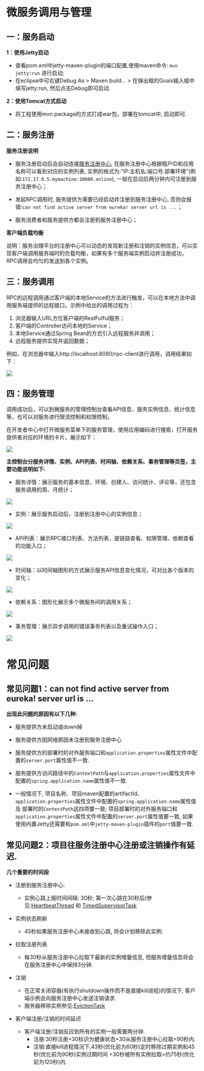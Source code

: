 # 微服务调用与管理 #

## 一：服务启动 ##

**1：使用Jetty启动**

- 查看pom.xml中jetty-maven-plugin的端口配置,使用maven命令: `mvn jetty:run` 进行启动;
- 在eclipse中可右键Debug As > Maven build... > 在弹出框的Goals输入框中填写jetty:run, 然后点击Debug即可启动.

**2：使用Tomcat方式启动**

- 将工程使用mvn package的方式打成war包，部署在tomcat中, 启动即可.


## 二：服务注册 ##

**服务注册说明**
	
- 服务注册启动后会自动连接[服务注册中心](https://registry.yonyoucloud.com/ "服务注册中心"), 在服务注册中心根据租户ID和应用名称可以看到对应的实例列表, 实例的格式为:"IP:主机名:端口号.部署环境"(例如:`172.17.0.5:mymachine:10080.online`), 一般在启动后两分钟内可注册到服务注册中心；

- 发起RPC调用时, 服务提供方需要已经启动并注册到服务注册中心, 否则会报错:`can not find active server from eureka! server url is ...`；

- 服务消费者和服务提供方都会注册到服务注册中心；

**客户端负载均衡**

说明：服务治理平台的注册中心可以动态的发现新注册和注销的实例信息，可以实现客户端调用服务端时的负载均衡，如果有多个服务端实例启动并注册成功，RPC调用会均匀的发送到各个实例。

## 三：服务调用 ##

RPC的远程调用通过客户端的本地Service的方法进行触发，可以在本地方法中调用服务端提供的远程接口。示例中给出的调用过程为：

1. 浏览器输入URL方位客户端的RestFulful服务；
2. 客户端的Controller访问本地的Service；
3. 本地Service通过Spring Bean的方式引入远程服务并调用；
4. 远程服务提供实现并返回数据；

例如，在浏览器中输入http://localhost:8080/rpc-client进行调用，调用结果如下：

![](images/demo.png)

## 四：服务管理 ##

调用成功后，可以到微服务的管理控制台查看API信息、服务实例信息、统计信息等，也可以对服务进行限流控制和权限控制。

在开发者中心中打开微服务菜单下的服务管理，使用应用编码进行搜索，打开服务提供者对应的环境的卡片，展示如下：

![](images/mstabs.png)

**主控制台分服务详情、实例、API列表、时间轴、依赖关系、事务管理等页签，主要功能说明如下:**

- 服务详情：展示服务的基本信息、环境、创建人、访问统计、评论等，还包含服务调用的周、月统计；

![](images/tab1.png)

- 实例：展示服务启动后，注册到注册中心的实例信息；

![](images/tab2.png)
 
- API列表：展示RPC接口列表、方法列表，是链路查看、权限管理、依赖查看的功能入口；

![](images/tab3.png)

- 时间轴：以时间轴图形的方式展示服务API信息变化情况，可对比各个版本的变化；

![](images/tab4.png)

- 依赖关系：图形化展示多个微服务间的调用关系； 
 
![](images/tab5.png)

- 事务管理：展示异步调用的错误事务列表以及重试操作入口； 

![](images/tab6.png)


# 常见问题

## 常见问题1：can not find active server from eureka! server url is ...

**出现此问题的原因有以下几种:**

- 服务提供方未启动或down掉

- 服务提供方因网络原因未注册到服务注册中心

- 服务提供方的部署时的对外服务端口和`application.properties`属性文件中配置的`server.port`属性值不一致.

- 服务提供方访问路径中的`ContextPath`与`application.properties`属性文件中配置的`spring.application.name`属性值不一致.

- 一般情况下, 项目名称、项目maven配置的artifactId、`application.properties`属性文件中配置的`spring.application.name`属性值 及 部署时的`ContextPath`这四项要一致; 项目部署时的对外服务端口和`application.properties`属性文件中配置的`server.port`属性值要一致, 如果使用内置Jetty还需要和`pom.xml`中`jetty-maven-plugin`插件的`port`值要一致.


## 常见问题2：项目往服务注册中心注册或注销操作有延迟.

**几个重要的时间段**

- 注册到服务注册中心:
	- 实例心跳上报时间间隔: 30秒; 第一次心跳在30秒后(参见:[HeartbeatThread](com.netflix.discovery.DiscoveryClient.initScheduledTasks() "HeartbeatThread") 和 [TimedSupervisorTask](com.netflix.discovery.TimedSupervisorTask.TimedSupervisorTask ("TimedSupervisorTask"))
	
- 实例状态刷新
	- 45秒如果服务注册中心未接收到心跳, 将会计划移除此实例.

- 拉取注册列表
	- 每30秒从服务注册中心拉取下最新的实例增量信息, 但服务增量信息将会在服务注册中心中保持3分钟.

- 注销
	- 在正常关闭容器(有执行shutdown操作而不是直接kill进程)的情况下, 客户端示例会向服务注册中心发送注销请求.
	- 服务器移除实例参见:[EvictionTask](com.netflix.eureka.registry.AbstractInstanceRegistry.EvictionTask "EvictionTask")

- 客户端注册/注销的时间延迟
	- 客户端注册/注销反应到所有的实例一般需要两分钟.
		- 注册:30秒注册+30标识为健康状态+30从服务注册中心拉取=90秒内.
		- 注销:直接kill进程情况下,43秒(优化前为60秒)定时移除过期实例和45秒(优化前为90秒)实例过期时间 +30秒被所有实例拉取=约75秒(优化前为120秒)内.

